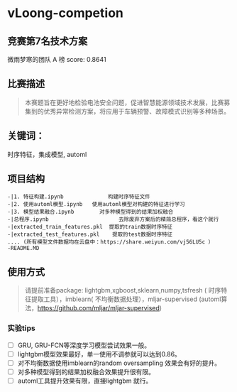 # vLoong-competion
## 竞赛第7名技术方案
微雨梦寒的团队  A 榜 score: 0.8641

## 比赛描述
> 本赛题旨在更好地检验电池安全问题，促进智慧能源领域技术发展，比赛募集到的优秀异常检测方案，将应用于车辆预警、故障模式识别等多种场景。

## 关键词：
时序特征，集成模型, automl

## 项目结构

```
-|1. 特征构建.ipynb              构建时序特征文件
-|2. 使用automl模型.ipynb   使用automl模型对构建的特征进行学习
-|3. 模型结果融合.ipynb        对多种模型得到的结果加权融合
-|总程序.ipynb                      去除废弃方案后的精简总程序，看这个就行
-|extracted_train_features.pkl  提取的train数据时序特征
-|extracted_test_features.pkl    提取的test数据时序特征
.... (所有模型文件数据均在云盘中：https://share.weiyun.com/vj56LU5c ）
-README.MD
```
## 使用方式
> 请提前准备package: lightgbm,xgboost,sklearn,numpy,tsfresh ( 时序特征提取工具），imblearn( 不均衡数据处理），mljar-supervised (automl算法，https://github.com/mljar/mljar-supervised)

### 实验tips
- [ ] GRU, GRU-FCN等深度学习模型尝试效果一般。
- [ ] lightgbm模型效果最好，单一使用不调参就可以达到0.86。
- [ ] 对不均衡数据使用imblearn的random oversampling 效果会有好的提升。
- [ ] 对多种模型得到的结果加权融合效果提升很有限。
- [ ] automl工具提升效果有限，直接lightgbm 就行。
